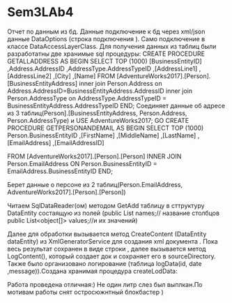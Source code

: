 # Sem3LAb4
Отчет по данным из бд. Данные подключение к бд через xml/json данные DataOptions (строка подключения ).  Само подключение в классе DataAccessLayerClass. Для получения данных из таблиц были разработатны две хранимые sql процедуры:
CREATE PROCEDURE GETALLADDRESS AS
BEGIN
SELECT TOP (1000) [BusinessEntityID]
      ,Address.AddressID
      ,AddressType.AddressTypeID
	  ,[AddressLine1]
      ,[AddressLine2]
      ,[City]
	  ,[Name]
  FROM [AdventureWorks2017].[Person].[BusinessEntityAddress]
  inner join Person.Address on
  Address.AddressID=BusinessEntityAddress.AddressID
  inner join Person.AddressType on
  AddressType.AddressTypeID = BusinessEntityAddress.AddressTypeID
  END;
Соединяет данные об адресе из 3 таблиц(Person].[BusinessEntityAddress, Person.Address, Person.AddressType) и
USE AdventureWorks2017;
GO
CREATE PROCEDURE GETPERSONANDEMAIL AS
BEGIN
SELECT TOP (1000) Person.BusinessEntityID
      ,[FirstName]
      ,[MiddleName]
      ,[LastName]
   ,[EmailAddress]
   ,[EmailAddressID]


      
  FROM [AdventureWorks2017].[Person].[Person]
  INNER JOIN Person.EmailAddress ON
  Person.BusinessEntityID = EmailAddress.BusinessEntityID
  END;

Берет данные о персоне из 2 таблиц(Person.EmailAddress, AdventureWorks2017].[Person].[Person])


Читаем SqlDataReader(ом)  методом GetAdd таблицу в сттруктуру  DataEntity состаящую из полей (public List<string> names;// название столбцов
        public List<object[]> values;//и их значений)



Далее для обработки вызывается метод CreateContent (DataEntity dataEntity)  из XmlGeneratorService для создания xml документа . Пока весь результат сохранен в виде строки , далее вызывается метод LogContent(), который создает док и сохраняет его в sourceDirectory. Также было организовано логирование (таблица logData(id, date ,message)).Создана хранимая процедура createLodData:

Работа проведена отличная:) Не один литр слез был выплкан.По мотивам работы снят остросюжнтный блокбастер )
